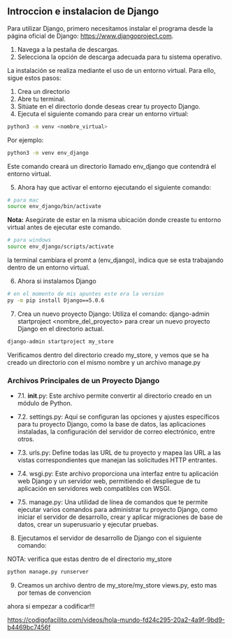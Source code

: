 ## Introccion e instalacion de Django

Para utilizar Django, primero necesitamos instalar el programa desde la página oficial de Django: https://www.djangoproject.com.

1. Navega a la pestaña de descargas.
2. Selecciona la opción de descarga adecuada para tu sistema operativo.

La instalación se realiza mediante el uso de un entorno virtual. Para ello, sigue estos pasos:

1. Crea un directorio
2. Abre tu terminal.
3. Sitúate en el directorio donde deseas crear tu proyecto Django.
4. Ejecuta el siguiente comando para crear un entorno virtual:

```bash
python3 -m venv <nombre_virtual>
```

Por ejemplo:

```bash
python3 -m venv env_django
```

Este comando creará un directorio llamado env_django que contendrá el entorno virtual.

5. Ahora hay que activar el entorno ejecutando el siguiente comando:

```bash
# para mac
source env_django/bin/activate
```

**Nota:** Asegúrate de estar en la misma ubicación donde creaste tu entorno virtual antes de ejecutar este comando.

```bash
# para windows
source env_django/scripts/activate
```

la terminal cambiara el promt a (env_django), indica que se esta trabajando dentro de un entorno virtual.

6. Ahora si instalamos Django

```bash
# en el momento de mis apuntes este era la version
py -m pip install Django==5.0.6
```

7. Crea un nuevo proyecto Django: Utiliza el comando: django-admin startproject <nombre_del_proyecto> para crear un nuevo proyecto Django en el directorio actual.

```bash
django-admin startproject my_store
```

Verificamos dentro del directorio creado my_store, y vemos que se ha creado un directorio con el mismo nombre y un archivo manage.py

### Archivos Principales de un Proyecto Django

- 7.1. **init**.py: Este archivo permite convertir al directorio creado en un módulo de Python.

- 7.2. settings.py: Aquí se configuran las opciones y ajustes específicos para tu proyecto Django, como la base de datos, las aplicaciones instaladas, la configuración del servidor de correo electrónico, entre otros.

- 7.3. urls.py: Define todas las URL de tu proyecto y mapea las URL a las vistas correspondientes que manejan las solicitudes HTTP entrantes.

- 7.4. wsgi.py: Este archivo proporciona una interfaz entre tu aplicación web Django y un servidor web, permitiendo el despliegue de tu aplicación en servidores web compatibles con WSGI.

- 7.5. manage.py: Una utilidad de línea de comandos que te permite ejecutar varios comandos para administrar tu proyecto Django, como iniciar el servidor de desarrollo, crear y aplicar migraciones de base de datos, crear un superusuario y ejecutar pruebas.

8. Ejecutamos el servidor de desarrollo de Django con el siguiente comando:

NOTA: verifica que estas dentro de el directorio my_store

```bash
python manage.py runserver
```

9. Creamos un archivo dentro de my_store/my_store views.py, esto mas por temas de convencion

ahora si empezar a codificar!!!

https://codigofacilito.com/videos/hola-mundo-fd24c295-20a2-4a9f-9bd9-b4469bc7456f
